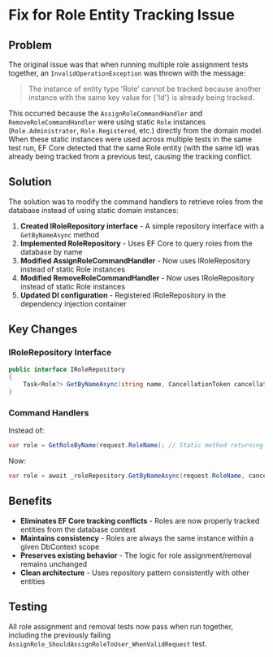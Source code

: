 # Fix for Role Entity Tracking Issue

## Problem
The original issue was that when running multiple role assignment tests together, an `InvalidOperationException` was thrown with the message:

> The instance of entity type 'Role' cannot be tracked because another instance with the same key value for {'Id'} is already being tracked.

This occurred because the `AssignRoleCommandHandler` and `RemoveRoleCommandHandler` were using static `Role` instances (`Role.Administrator`, `Role.Registered`, etc.) directly from the domain model. When these static instances were used across multiple tests in the same test run, EF Core detected that the same Role entity (with the same Id) was already being tracked from a previous test, causing the tracking conflict.

## Solution
The solution was to modify the command handlers to retrieve roles from the database instead of using static domain instances:

1. **Created IRoleRepository interface** - A simple repository interface with a `GetByNameAsync` method
2. **Implemented RoleRepository** - Uses EF Core to query roles from the database by name
3. **Modified AssignRoleCommandHandler** - Now uses IRoleRepository instead of static Role instances
4. **Modified RemoveRoleCommandHandler** - Now uses IRoleRepository instead of static Role instances  
5. **Updated DI configuration** - Registered IRoleRepository in the dependency injection container

## Key Changes

### IRoleRepository Interface
```csharp
public interface IRoleRepository
{
    Task<Role?> GetByNameAsync(string name, CancellationToken cancellationToken = default);
}
```

### Command Handlers
Instead of:
```csharp
var role = GetRoleByName(request.RoleName); // Static method returning static instances
```

Now:
```csharp
var role = await _roleRepository.GetByNameAsync(request.RoleName, cancellationToken);
```

## Benefits
- **Eliminates EF Core tracking conflicts** - Roles are now properly tracked entities from the database context
- **Maintains consistency** - Roles are always the same instance within a given DbContext scope
- **Preserves existing behavior** - The logic for role assignment/removal remains unchanged
- **Clean architecture** - Uses repository pattern consistently with other entities

## Testing
All role assignment and removal tests now pass when run together, including the previously failing `AssignRole_ShouldAssignRoleToUser_WhenValidRequest` test.